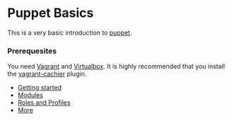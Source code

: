 # Puppet Basics

This is a very basic introduction to [puppet](https://puppet.com).

### Prerequesites

You need [Vagrant](https://www.vagrantup.com/) and [Virtualbox](https://www.virtualbox.org/).
It is highly recommended that you install the [vagrant-cachier](http://fgrehm.viewdocs.io/vagrant-cachier/) plugin.

* [Getting started](01_getting_started.md)
* [Modules](02_modules.md)
* [Roles and Profiles](03_roles_profiles.md)
* [More](04_more.md)

